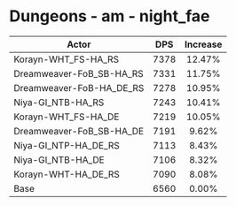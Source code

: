 # Dungeons - am - night_fae
| Actor | DPS | Increase |
|---|:---:|:---:|
|Korayn-WHT_FS-HA_RS|7378|12.47%|
|Dreamweaver-FoB_SB-HA_RS|7331|11.75%|
|Dreamweaver-FoB-HA_DE_RS|7278|10.95%|
|Niya-GI_NTB-HA_RS|7243|10.41%|
|Korayn-WHT_FS-HA_DE|7219|10.05%|
|Dreamweaver-FoB_SB-HA_DE|7191|9.62%|
|Niya-GI_NTP-HA_DE_RS|7113|8.43%|
|Niya-GI_NTB-HA_DE|7106|8.32%|
|Korayn-WHT-HA_DE_RS|7090|8.08%|
|Base|6560|0.00%|
